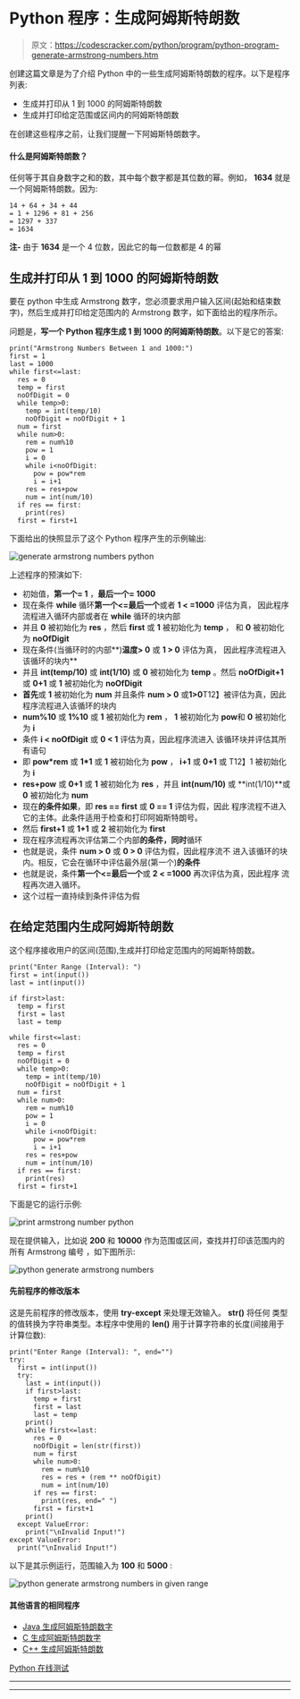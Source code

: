# Python 程序：生成阿姆斯特朗数

> 原文：<https://codescracker.com/python/program/python-program-generate-armstrong-numbers.htm>

创建这篇文章是为了介绍 Python 中的一些生成阿姆斯特朗数的程序。以下是程序列表:

*   生成并打印从 1 到 1000 的阿姆斯特朗数
*   生成并打印给定范围或区间内的阿姆斯特朗数

在创建这些程序之前，让我们提醒一下阿姆斯特朗数字。

#### 什么是阿姆斯特朗数？

任何等于其自身数字之和的数，其中每个数字都是其位数的幂。例如， **1634** 就是一个阿姆斯特朗数。因为:

```
14 + 64 + 34 + 44
= 1 + 1296 + 81 + 256
= 1297 + 337
= 1634
```

**注-** 由于 **1634** 是一个 4 位数，因此它的每一位数都是 4 的幂

## 生成并打印从 1 到 1000 的阿姆斯特朗数

要在 python 中生成 Armstrong 数字，您必须要求用户输入区间(起始和结束数字)，然后生成并打印给定范围内的 Armstrong 数字，如下面给出的程序所示。

问题是，**写一个 Python 程序生成 1 到 1000 的阿姆斯特朗数**。以下是它的答案:

```
print("Armstrong Numbers Between 1 and 1000:")
first = 1
last = 1000
while first<=last:
  res = 0
  temp = first
  noOfDigit = 0
  while temp>0:
    temp = int(temp/10)
    noOfDigit = noOfDigit + 1
  num = first
  while num>0:
    rem = num%10
    pow = 1
    i = 0
    while i<noOfDigit:
      pow = pow*rem
      i = i+1
    res = res+pow
    num = int(num/10)
  if res == first:
    print(res)
  first = first+1
```

下面给出的快照显示了这个 Python 程序产生的示例输出:

![generate armstrong numbers python](img/dcb157062a4032cd4515e40606038227.png)

上述程序的预演如下:

*   初始值，**第一个= 1** ，**最后一个= 1000**
*   现在条件 **while** 循环**第一个<=最后一个**或者 **1 < =1000** 评估为真， 因此程序流程进入循环内部或者在 **while** 循环的块内部
*   并且 **0** 被初始化为 **res** ，然后 **first** 或 **1** 被初始化为 **temp** ， 和 **0** 被初始化为 **noOfDigit**
*   现在条件(当循环时的内部**)**温度> 0** 或 **1 > 0** 评估为真， 因此程序流程进入该循环的块内**
*   并且 **int(temp/10)** 或 **int(1/10)** 或 **0** 被初始化为 **temp** 。然后 **noOfDigit+1**或 **0+1** 或 **1** 被初始化为 **noOfDigit**
*   **首先**或 **1** 被初始化为 **num** 并且条件 **num > 0** 或**1>0**T12】被评估为真，因此程序流程进入该循环的块内
*   **num%10** 或 **1%10** 或 **1** 被初始化为 **rem** ， **1** 被初始化为 **pow**和 **0** 被初始化为 **i**
*   条件 **i < noOfDigit** 或 **0 < 1** 评估为真，因此程序流进入 该循环块并评估其所有语句
*   即 **pow*rem** 或 **1*1** 或 **1** 被初始化为 **pow** ， **i+1** 或 **0+1** 或 T12】1 被初始化为 **i**
*   **res+pow** 或 **0+1** 或 **1** 被初始化为 **res** ，并且 **int(num/10)** 或 **int(1/10)**或 **0** 被初始化为 **num**
*   现在**的条件如果**，即 **res == first** 或 **0 == 1** 评估为假，因此 程序流程不进入它的主体。此条件适用于检查和打印阿姆斯特朗号。
*   然后 **first+1** 或 **1+1** 或 **2** 被初始化为 **first**
*   现在程序流程再次评估第二个内部**的条件，同时**循环
*   也就是说，条件 **num > 0** 或 **0 > 0** 评估为假，因此程序流不 进入该循环的块内。相反，它会在循环中评估最外层(第一个)**的条件**
*   也就是说，条件**第一个<=最后一个**或 **2 < =1000** 再次评估为真，因此程序 流程再次进入循环。
*   这个过程一直持续到条件评估为假

## 在给定范围内生成阿姆斯特朗数

这个程序接收用户的区间(范围),生成并打印给定范围内的阿姆斯特朗数。

```
print("Enter Range (Interval): ")
first = int(input())
last = int(input())

if first>last:
  temp = first
  first = last
  last = temp

while first<=last:
  res = 0
  temp = first
  noOfDigit = 0
  while temp>0:
    temp = int(temp/10)
    noOfDigit = noOfDigit + 1
  num = first
  while num>0:
    rem = num%10
    pow = 1
    i = 0
    while i<noOfDigit:
      pow = pow*rem
      i = i+1
    res = res+pow
    num = int(num/10)
  if res == first:
    print(res)
  first = first+1
```

下面是它的运行示例:

![print armstrong number python](img/68d13307e95983b8d13d3a9752299c76.png)

现在提供输入，比如说 **200** 和 **10000** 作为范围或区间，查找并打印该范围内的所有 Armstrong 编号 ，如下图所示:

![python generate armstrong numbers](img/3dca0d51fbe83e4cc9b26b761d01a17e.png)

#### 先前程序的修改版本

这是先前程序的修改版本，使用 **try-except** 来处理无效输入。 **str()** 将任何 类型的值转换为字符串类型。本程序中使用的 **len()** 用于计算字符串的长度(间接用于计算位数):

```
print("Enter Range (Interval): ", end="")
try:
  first = int(input())
  try:
    last = int(input())
    if first>last:
      temp = first
      first = last
      last = temp
    print()
    while first<=last:
      res = 0
      noOfDigit = len(str(first))
      num = first
      while num>0:
        rem = num%10
        res = res + (rem ** noOfDigit)
        num = int(num/10)
      if res == first:
        print(res, end=" ")
      first = first+1
    print()
  except ValueError:
    print("\nInvalid Input!")
except ValueError:
  print("\nInvalid Input!")
```

以下是其示例运行，范围输入为 **100** 和 **5000** :

![python generate armstrong numbers in given range](img/5fb98a50568c34668c861e5f17bae6bb.png)

#### 其他语言的相同程序

*   [Java 生成阿姆斯特朗数字](/java/program/java-program-generate-armstrong-number.htm)
*   [C 生成阿姆斯特朗数字](/c/program/c-program-generate-armstrong-number.htm)
*   [C++ 生成阿姆斯特朗数](/cpp/program/cpp-program-generate-armstrong-number.htm)

[Python 在线测试](/exam/showtest.php?subid=10)

* * *

* * *